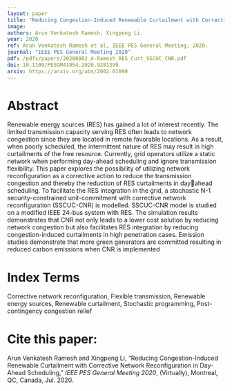 ```yaml
---
layout: paper
title: "Reducing Congestion-Induced Renewable Curtailment with Corrective Network Reconfiguration in Day-Ahead Scheduling"
image: 
authors: Arun Venkatesh Ramesh, Xingpeng Li.
year: 2020
ref: Arun Venkatesh Ramesh et al, IEEE PES General Meeting, 2020. 
journal: "IEEE PES General Meeting 2020"
pdf: /pdfs/papers/20200802_A-Ramesh_RES_Curt_SSCUC_CNR.pdf
doi: 10.1109/PESGM41954.2020.9281399
arxiv: https://arxiv.org/abs/2002.01090
---
```


# Abstract

Renewable energy sources (RES) has gained a lot of interest recently. The limited transmission capacity serving RES often leads to network congestion since they are located in remote favorable locations. As a result, when poorly scheduled, the intermittent nature of RES may result in high curtailments of the free resource. Currently, grid operators utilize a static network when performing day-ahead scheduling and ignore transmission flexibility. This paper explores the possibility of utilizing network reconfiguration as a corrective action to reduce the transmission congestion and thereby the reduction of RES curtailments in dayahead scheduling. To facilitate the RES integration in the grid, a stochastic N-1 security-constrained unit-commitment with corrective network reconfiguration (SSCUC-CNR) is modelled. SSCUC-CNR model is studied on a modified IEEE 24-bus system with RES. The simulation results demonstrates that CNR not only leads to a lower cost solution by reducing network congestion but also facilitates RES integration by reducing congestion-induced curtailments in high penetration cases. Emission studies demonstrate that more green generators are committed resulting in reduced carbon emissions when CNR is implemented

# Index Terms
Corrective network reconfiguration, Flexible transmission, Renewable energy sources, Renewable curtailment, Stochastic programming, Post-contingency congestion relief

# Cite this paper:
Arun Venkatesh Ramesh and Xingpeng Li, “Reducing Congestion-Induced Renewable Curtailment with Corrective Network Reconfiguration in Day-Ahead Scheduling,” *IEEE PES General Meeting 2020*, (Virtually), Montreal, QC, Canada, Jul. 2020.